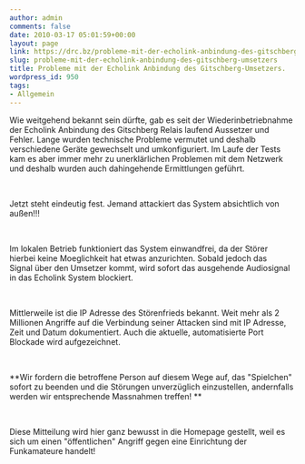 ```yaml
---
author: admin
comments: false
date: 2010-03-17 05:01:59+00:00
layout: page
link: https://drc.bz/probleme-mit-der-echolink-anbindung-des-gitschberg-umsetzers/
slug: probleme-mit-der-echolink-anbindung-des-gitschberg-umsetzers
title: Probleme mit der Echolink Anbindung des Gitschberg-Umsetzers.
wordpress_id: 950
tags:
- Allgemein
---
```


Wie weitgehend bekannt sein dürfte, gab es seit der Wiederinbetriebnahme der Echolink Anbindung des Gitschberg Relais laufend Aussetzer und Fehler. Lange wurden technische Probleme vermutet und deshalb verschiedene Geräte gewechselt und umkonfiguriert. Im Laufe der Tests kam es aber immer mehr zu unerklärlichen Problemen mit dem Netzwerk und deshalb wurden auch dahingehende Ermittlungen geführt. 




 




Jetzt steht eindeutig fest. Jemand attackiert das System absichtlich von außen!!!




 




Im lokalen Betrieb funktioniert das System einwandfrei, da der Störer hierbei keine Moeglichkeit hat etwas anzurichten. Sobald jedoch das Signal über den Umsetzer kommt, wird sofort das ausgehende Audiosignal in das Echolink System blockiert. 




 




Mittlerweile ist die IP Adresse des Störenfrieds bekannt. Weit mehr als 2 Millionen Angriffe auf die Verbindung seiner Attacken sind mit IP Adresse, Zeit und Datum dokumentiert. Auch die aktuelle, automatisierte Port Blockade wird aufgezeichnet. 




 




**Wir fordern die betroffene Person auf diesem Wege auf, das "Spielchen" sofort zu beenden und die Störungen unverzüglich einzustellen, andernfalls werden wir entsprechende Massnahmen treffen! **




 




Diese Mitteilung wird hier ganz bewusst in die Homepage gestellt, weil es sich um einen "öffentlichen" Angriff gegen eine Einrichtung der Funkamateure handelt!
